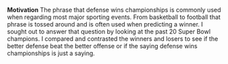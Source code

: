 **Motivation**
The phrase that defense wins championships is commonly used when regarding most major sporting events. From basketball to football that phrase is tossed around and is often used when predicting a winner. I sought out to answer that question by looking at the past 20 Super Bowl champions. I compared and contrasted the winners and losers to see if the better defense beat the better offense or if the saying defense wins championships is just a saying.
